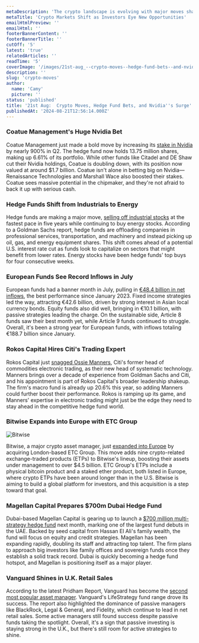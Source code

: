 ```yaml
---
metaDescription: 'The crypto landscape is evolving with major moves shaping the industry. Explore the latest developments in digital assets.'
metaTitle: 'Crypto Markets Shift as Investors Eye New Opportunities'
emailHtmlPreview: ''
emailHtml: ''
footerBannerContent: ''
footerBannerTitle: ''
cutOff: '5'
latest: 'true'
relatedArticles: ''
readTime: '5'
coverImage: '/images/21st-aug_--crypto-moves--hedge-fund-bets--and-nvidia-s-surge-gxOD.webp'
description: ''
slug: 'crypto-moves'
author:
  name: 'Camy'
  picture: ''
status: 'published'
title: '21st Aug:  Crypto Moves, Hedge Fund Bets, and Nvidia''s Surge'
publishedAt: '2024-08-21T12:56:14.000Z'
---
```


### Coatue Management's Huge Nvidia Bet

Coatue Management just made a bold move by increasing its [stake in Nvidia](https://www.hedgeweek.com/coatue-ups-nvidia-stake-by-nearly-900/) by nearly 900% in Q2. The hedge fund now holds 13.75 million shares, making up 6.61% of its portfolio. While other funds like Citadel and DE Shaw cut their Nvidia holdings, Coatue is doubling down, with its position now valued at around $1.7 billion. Coatue isn't alone in betting big on Nvidia—Renaissance Technologies and Marshall Wace also boosted their stakes. Coatue sees massive potential in the chipmaker, and they're not afraid to back it up with serious cash.

### Hedge Funds Shift from Industrials to Energy

Hedge funds are making a major move, [selling off industrial stocks](https://www.hedgeweek.com/hedge-funds-sell-industrial-stocks-and-buy-energy/) at the fastest pace in five years while continuing to buy energy stocks. According to a Goldman Sachs report, hedge funds are offloading companies in professional services, transportation, and machinery and instead picking up oil, gas, and energy equipment shares. This shift comes ahead of a potential U.S. interest rate cut as funds look to capitalize on sectors that might benefit from lower rates. Energy stocks have been hedge funds' top buys for four consecutive weeks.

### European Funds See Record Inflows in July

European funds had a banner month in July, pulling in [€48.4 billion in net inflows](https://international-adviser.com/europe-domiciled-funds-saw-e48-4bn-inflows-in-july-amid-3-3bn-japanese-large-cap-equities-outflows/#:~:text=Antje%20Schiffler%2C%20Editor%2C%20Morningstar%20said,varied%20global%20equity%20market%20performances.), the best performance since January 2023. Fixed income strategies led the way, attracting €42.6 billion, driven by strong interest in Asian local currency bonds. Equity funds also did well, bringing in €10.1 billion, with passive strategies leading the charge. On the sustainable side, Article 8 funds saw their best month yet, while Article 9 funds continued to struggle. Overall, it's been a strong year for European funds, with inflows totaling €188.7 billion since January.

### Rokos Capital Hires Citi's Trading Expert

Rokos Capital just [snagged Ossie Manners](https://www.hedgeweek.com/rokos-capital-hires-citis-commodities-electronic-trading-head/), Citi's former head of commodities electronic trading, as their new head of systematic technology. Manners brings over a decade of experience from Goldman Sachs and Citi, and his appointment is part of Rokos Capital's broader leadership shakeup. The firm's macro fund is already up 20.6% this year, so adding Manners could further boost their performance. Rokos is ramping up its game, and Manners' expertise in electronic trading might just be the edge they need to stay ahead in the competitive hedge fund world.

### Bitwise Expands into Europe with ETC Group

![Bitwise](/images/21st-aug_--crypto-moves--hedge-fund-bets--and-nvidia-s-surge-M0Mj.webp)

Bitwise, a major crypto asset manager, just [expanded into Europe](https://www.businesswire.com/news/home/20240819366762/en/Bitwise-Expands-Into-Europe-With-Acquisition-of-ETC-Group-Issuer-of-the-Largest-Physical-Bitcoin-ETP-in-Europe-BTCE) by acquiring London-based ETC Group. This move adds nine crypto-related exchange-traded products (ETPs) to Bitwise's lineup, boosting their assets under management to over $4.5 billion. ETC Group's ETPs include a physical bitcoin product and a staked ether product, both listed in Europe, where crypto ETPs have been around longer than in the U.S. Bitwise is aiming to build a global platform for investors, and this acquisition is a step toward that goal.

### Magellan Capital Prepares $700m Dubai Hedge Fund

Dubai-based Magellan Capital is gearing up to launch a [$700 million multi-strategy hedge fund](https://www.hedgeweek.com/multi-strat-magellan-gears-up-for-700m-dubai-launch/) next month, marking one of the largest fund debuts in the UAE. Backed by seed capital from Hassan El Ali's family wealth, the fund will focus on equity and credit strategies. Magellan has been expanding rapidly, doubling its staff and attracting top talent. The firm plans to approach big investors like family offices and sovereign funds once they establish a solid track record. Dubai is quickly becoming a hedge fund hotspot, and Magellan is positioning itself as a major player.

### Vanguard Shines in U.K. Retail Sales

According to the latest Pridham Report, Vanguard has become the [second most popular asset manager](https://www.cityam.com/vanguard-asset-manager-soars-to-second-most-popular-uk-retail-investor-pick/). Vanguard's LifeStrategy fund range drove its success. The report also highlighted the dominance of passive managers like BlackRock, Legal & General, and Fidelity, which continue to lead in net retail sales. Some active managers still found success despite passive funds taking the spotlight. Overall, it's a sign that passive investing is staying strong in the U.K., but there's still room for active strategies to shine.